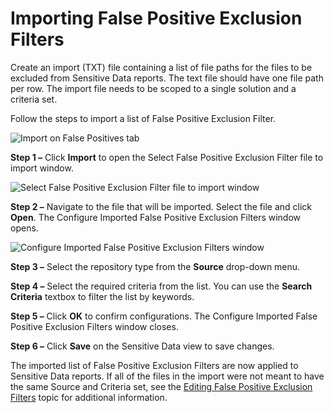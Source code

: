 # Importing False Positive Exclusion Filters

Create an import (TXT) file containing a list of file paths for the files to be excluded from
Sensitive Data reports. The text file should have one file path per row. The import file needs to be
scoped to a single solution and a criteria set.

Follow the steps to import a list of False Positive Exclusion Filter.

![Import on False Positives tab](/img/product_docs/accessanalyzer/12.0/admin/settings/sensitivedata/exclusions/importfilter.webp)

**Step 1 –** Click **Import** to open the Select False Positive Exclusion Filter file to import
window.

![Select False Positive Exclusion Filter file to import window](/img/product_docs/accessanalyzer/12.0/admin/settings/sensitivedata/exclusions/importfileexplorer.webp)

**Step 2 –** Navigate to the file that will be imported. Select the file and click **Open**. The
Configure Imported False Positive Exclusion Filters window opens.

![Configure Imported False Positive Exclusion Filters window](/img/product_docs/accessanalyzer/12.0/admin/settings/sensitivedata/exclusions/configureexclusionfilterwindow.webp)

**Step 3 –** Select the repository type from the **Source** drop-down menu.

**Step 4 –** Select the required criteria from the list. You can use the **Search Criteria** textbox
to filter the list by keywords.

**Step 5 –** Click **OK** to confirm configurations. The Configure Imported False Positive Exclusion
Filters window closes.

**Step 6 –** Click **Save** on the Sensitive Data view to save changes.

The imported list of False Positive Exclusion Filters are now applied to Sensitive Data reports. If
all of the files in the import were not meant to have the same Source and Criteria set, see the
[Editing False Positive Exclusion Filters](/docs/accessanalyzer/12.0/admin/settings/sensitivedata/exclusions/edit.md) topic for additional information.
